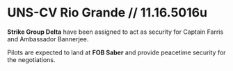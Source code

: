 # UNS-CV Rio Grande // 11.16.5016u
**Strike Group Delta** have been assigned to act as security for Captain Farris and Ambassador Bannerjee.

Pilots are expected to land at **FOB Saber** and provide peacetime security for the negotiations.